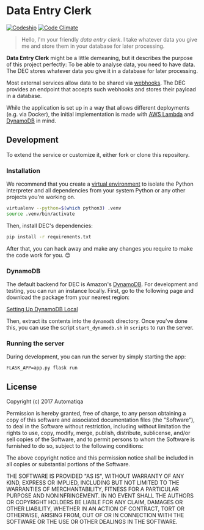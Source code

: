 # Data Entry Clerk

[![Codeship](https://img.shields.io/codeship/00e3e560-5bf2-0135-71f7-12b712633443.svg)](https://app.codeship.com/projects/237709/)
[![Code Climate](https://img.shields.io/codeclimate/github/Automatiqa/data-entry-clerk.svg)](https://codeclimate.com/github/Automatiqa/data-entry-clerk)

> Hello, I'm your friendly _data entry clerk_. I take whatever data you give me
and store them in your database for later processing.

**Data Entry Clerk** might be a little demeaning, but it describes the purpose
of this project perfectly: To be able to analyse data, you need to have data.
The DEC stores whatever data you give it in a database for later processing.

Most external services allow data to be shared via [webhooks][webhook]. The DEC
provides an endpoint that accepts such webhooks and stores their payload in a
database.

While the application is set up in a way that allows different deployments
(e.g. via Docker), the initial implementation is made with [AWS Lambda][lambda]
and [DynamoDB] in mind.

## Development

To extend the service or customize it, either fork or clone this repository.

### Installation

We recommend that you create a [virtual environment](virtualenv) to isolate the
Python interpreter and all dependencies from your system Python or any other
projects you're working on.

```bash
virtualenv --python=$(which python3) .venv
source .venv/bin/activate
```

Then, install DEC's dependencies:

```bash
pip install -r requirements.txt
```

After that, you can hack away and make any changes you require to make the code
work for you. 😊

### DynamoDB

The default backend for DEC is Amazon's [DynamoDB]. For development and
testing, you can run an instance locally. First, go to the following page and
download the package from your nearest region:

[Setting Up DynamoDB Local](http://docs.aws.amazon.com/amazondynamodb/latest/developerguide/DynamoDBLocal.html#DynamoDBLocal.DownloadingAndRunning)

Then, extract its contents into the `dynamodb` directory. Once you've done
this, you can use the script `start_dynamodb.sh` in `scripts` to run the
server.

### Running the server

During development, you can run the server by simply starting the app:

    FLASK_APP=app.py flask run

## License

Copyright (c) 2017 Automatiqa

Permission is hereby granted, free of charge, to any person obtaining a copy
of this software and associated documentation files (the "Software"), to deal
in the Software without restriction, including without limitation the rights
to use, copy, modify, merge, publish, distribute, sublicense, and/or sell
copies of the Software, and to permit persons to whom the Software is
furnished to do so, subject to the following conditions:

The above copyright notice and this permission notice shall be included in all
copies or substantial portions of the Software.

THE SOFTWARE IS PROVIDED "AS IS", WITHOUT WARRANTY OF ANY KIND, EXPRESS OR
IMPLIED, INCLUDING BUT NOT LIMITED TO THE WARRANTIES OF MERCHANTABILITY,
FITNESS FOR A PARTICULAR PURPOSE AND NONINFRINGEMENT. IN NO EVENT SHALL THE
AUTHORS OR COPYRIGHT HOLDERS BE LIABLE FOR ANY CLAIM, DAMAGES OR OTHER
LIABILITY, WHETHER IN AN ACTION OF CONTRACT, TORT OR OTHERWISE, ARISING FROM,
OUT OF OR IN CONNECTION WITH THE SOFTWARE OR THE USE OR OTHER DEALINGS IN THE
SOFTWARE.

[dynamodb]: https://aws.amazon.com/dynamodb/
[lambda]: https://aws.amazon.com/lambda/
[virtualenv]: http://python-guide-pt-br.readthedocs.io/en/latest/dev/virtualenvs/
[webhook]: https://en.wikipedia.org/wiki/Webhook
